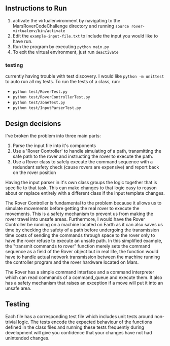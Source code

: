 ## Instructions to Run

1. activate the virtualenvironment by navigating to the MarsRoverCodeChallenge directory and running `source rover-virtualenv/bin/activate`
2. Edit the `example-input-file.txt` to include the input you would like to have run.
3. Run the program by executing `python main.py`
4. To exit the virtual environment, just run `deactivate`

### testing
currently having trouble with test discovery. I would like `python -m unittest` to auto run all my tests.
To run the tests of a class, run:
- `python test/RoverTest.py`
- `python test/RoverControllerTest.py`
- `python test/ZoneTest.py`
- `python test/InputParserTest.py`

## Design decisions
I've broken the problem into three main parts:
 1. Parse the input file into it's components
 2. Use a 'Rover Controller' to handle simulating of a path, transmitting the safe path to the rover and instructing the rover to execute the path.
 3. Use a Rover class to safely execute the command sequence with a redundant safety check (cause rovers are expensive) and report back on the rover position
 
 Having the input parser in it's own class groups the logic together that is specific to that task. This can make changes to that logic easy to reason about or replace entirely with a different class if the input template changes.
 
 The Rover Controller is fundamental to the problem because it allows us to simulate movements before getting the real rover to execute the movements. This is a safety mechanism to prevent us from making the rover travel into unsafe areas. Furthermore, I would have the Rover Controller be running on a machine located on Earth as it can also saves us time by checking the safety of a path before undergoing the transmission time costs of sending the commands through space to the rover only to have the rover refuse to execute an unsafe path. In this simplified example, the "transmit commands to rover" function merely sets the command sequence as a field of the Rover object but in real life, the function would have to handle actual network transmission between the machine running the controller program and the rover hardware located on Mars.
 
 The Rover has a simple command interface and a command interpreter which can read commands of a command_queue and execute them. It also has a safety mechanism that raises an exception if a move will put it into an unsafe area.

## Testing
Each file has a corresponding test file which includes unit tests around non-trivial logic. The tests encode the expected behaviour of the functions defined in the class files and running these tests frequently during development will give you confidence that your changes have not had unintended changes.